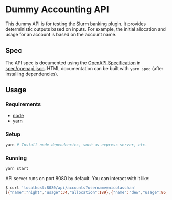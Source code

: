 # Dummy Accounting API

This dummy API is for testing the Slurm banking plugin. It provides deterministic outputs based on inputs. For example, the initial allocation and usage for an account is based on the account name.

## Spec
The API spec is documented using the [OpenAPI Specification](https://www.openapis.org/) in [spec/openapi.json](spec/openapi.json). HTML documentation can be built with `yarn spec` (after installing dependencies).

## Usage

### Requirements
- [node](https://nodejs.org/en/)
- [yarn](https://yarnpkg.com/en/)

### Setup
```bash
yarn # Install node dependencies, such as express server, etc.
```

### Running
```bash
yarn start
```

API server runs on port 8080 by default. You can interact with it like:

```bash
$ curl 'localhost:8080/api/accounts?username=nicolaschan'
[{"name":"night","usage":34,"allocation":189},{"name":"dew","usage":86,"allocation":192}]
```

